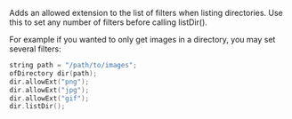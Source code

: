 Adds an allowed extension to the list of filters when listing directories. Use this to set any number of filters before calling listDir().

For example if you wanted to only get images in a directory, you may set several filters:

```cpp
string path = "/path/to/images";
ofDirectory dir(path);
dir.allowExt("png");
dir.allowExt("jpg");
dir.allowExt("gif");
dir.listDir();
```
